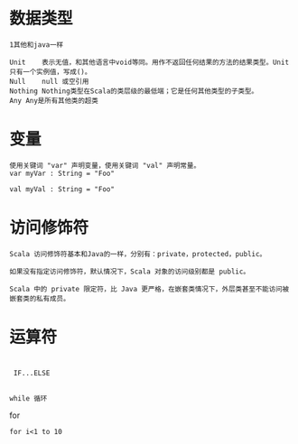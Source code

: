 
# 数据类型
	
	1其他和java一样

	Unit	表示无值，和其他语言中void等同。用作不返回任何结果的方法的结果类型。Unit只有一个实例值，写成()。
	Null	null 或空引用
	Nothing	Nothing类型在Scala的类层级的最低端；它是任何其他类型的子类型。
	Any	Any是所有其他类的超类


# 变量

	使用关键词 "var" 声明变量，使用关键词 "val" 声明常量。
	var myVar : String = "Foo"
	
	val myVal : String = "Foo"
	
# 访问修饰符

	Scala 访问修饰符基本和Java的一样，分别有：private，protected，public。

	如果没有指定访问修饰符，默认情况下，Scala 对象的访问级别都是 public。

	Scala 中的 private 限定符，比 Java 更严格，在嵌套类情况下，外层类甚至不能访问被嵌套类的私有成员。
	
 # 运算符	
 
 # 
 
	 IF...ELSE 


	while 循环

for

	for i<1 to 10 
